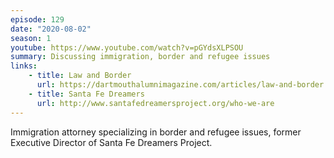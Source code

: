 ```yaml
---
episode: 129
date: "2020-08-02"
season: 1
youtube: https://www.youtube.com/watch?v=pGYdsXLPSOU
summary: Discussing immigration, border and refugee issues
links:
    - title: Law and Border
      url: https://dartmouthalumnimagazine.com/articles/law-and-border
    - title: Santa Fe Dreamers
      url: http://www.santafedreamersproject.org/who-we-are
---
```

Immigration attorney specializing in border and refugee issues, former
Executive Director of Santa Fe Dreamers Project.
